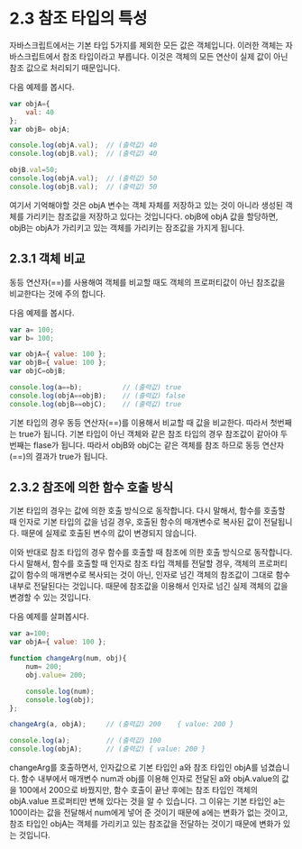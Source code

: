 2.3 참조 타입의 특성
===================

자바스크립트에서는 기본 타입 5가지를 제외한 모든 값은 객체입니다.
이러한 객체는 자바스크립트에서 참조 타입이라고 부릅니다.
이것은 객체의 모든 연산이 실제 값이 아닌 참조 값으로 처리되기 때문입니다.

다음 예제를 봅시다.

```js
var objA={
    val: 40
};
var objB= objA;

console.log(objA.val);  // (출력값) 40
console.log(objB.val);  // (출력값) 40

objB.val=50;
console.log(objA.val);  // (출력값) 50
console.log(objB.val);  // (출력값) 50
```

여기서 기억해야할 것은 objA 변수는 객체 자체를 저장하고 있는 것이 아니라 생성된 객체를 가리키는 참조값을 저장하고 있다는 것입니다다.
objB에 objA 값을 할당하면, objB는 objA가 가리키고 있는 객체를 가리키는 잠조값을 가지게 됩니다.

2.3.1 객체 비교
---------------

동등 연산자(==)를 사용해여 객체를 비교할 때도 객체의 프로퍼티값이 아닌 참조값을 비교한다는 것에 주의 합니다.

다음 예제를 봅시다.

```js
var a= 100;
var b= 100;

var objA={ value: 100 };
var objB={ value: 100 };
var objC=objB;

console.log(a==b);          // (출력값) true
console.log(objA==objB);    // (출력값) false
console.log(objB==objC);    // (출력값) true
```

기본 타입의 경우 동등 연산자(==)를 이용해서 비교할 때 값을 비교한다. 따라서 첫번째는 true가 됩니다.
기본 타입이 아닌 객체와 같은 참조 타입의 경우 참조값이 같아야 두번째는 flase가 됩니다. 
따라서 objB와 objC는 같은 객체를 참조 하므로 동등 연산자(==)의 결과가 true가 됩니다.

2.3.2 참조에 의한 함수 호출 방식
------------------------------

기본 타입의 경우는 값에 의한 호출 방식으로 동작합니다. 다시 말해서, 함수를 호출할 때 인자로 기본 타입의 값을 넘길 경우,
호출된 함수의 매개변수로 복사된 값이 전달됩니다. 때문에 실제로 호출된 변수의 값이 변경되지 않습니다.

이와 반대로 참조 타입의 경우 함수를 호출할 때 참조에 의한 호출 방식으로 동작합니다. 다시 말해서, 함수를 호출할 때 인자로 참조 타입 객체를 전달할 경우,
객체의 프로퍼티 값이 함수의 매개변수로 복사되는 것이 아닌, 인자로 넘긴 객체의 참조값이 그대로 함수 내부로 전달된다는 것입니다.
때문에 참조값을 이용해서 인자로 넘긴 실제 객체의 값을 변경할 수 있는 것입니다.

다음 예제를 살펴봅시다.

```js
var a=100;
var objA={ value: 100 };

function changeArg(num, obj){
    num= 200;
    obj.value= 200;

    console.log(num);
    console.log(obj);
};

changeArg(a, objA);     // (출력값) 200    { value: 200 }

console.log(a);         // (출력값) 100
console.log(objA);      // (출력값) { value: 200 }
```

changeArg를 호출하면서, 인자값으로 기본 타입인 a와 참조 타입인 objA를 넘겼습니다. 함수 내부에서 매개변수 num과 obj를 이용해 인자로 
전달된 a와 objA.value의 값을 100에서 200으로 바꿨지만, 함수 호출이 끝난 후에는 참조 타입인 객체의 objA.value 프로퍼티만 변해 있다는 것을 알 수 있습니다.
그 이유는 기본 타입인 a는 100이라는 값을 전달해서 num에게 넣어 준 것이기 때문에 a에는 변화가 없는 것이고, 
참조 타입인 objA는 객체를 가리키고 있는 참조값을 전달하는 것이기 때문에 변화가 있는 것입니다.